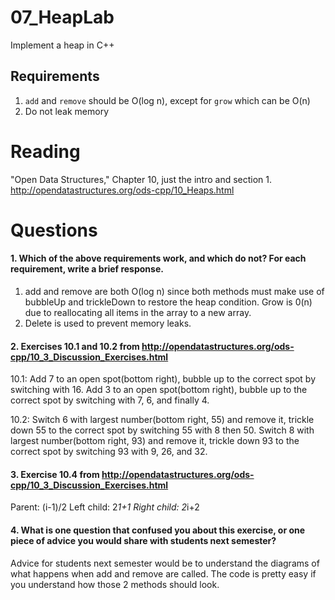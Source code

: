 07_HeapLab
==============

Implement a heap in C++

Requirements
------------

1. `add` and `remove` should be O(log n), except for `grow` which can be O(n)
2. Do not leak memory

Reading
=======
"Open Data Structures," Chapter 10, just the intro and section 1. http://opendatastructures.org/ods-cpp/10_Heaps.html

Questions
=========

#### 1. Which of the above requirements work, and which do not? For each requirement, write a brief response.

1. add and remove are both O(log n) since both methods must make use of bubbleUp and trickleDown to restore the heap condition. Grow is 0(n) due to reallocating all items in the array to a new array.
2. Delete is used to prevent memory leaks.

#### 2. Exercises 10.1 and 10.2 from http://opendatastructures.org/ods-cpp/10_3_Discussion_Exercises.html
10.1: 
Add 7 to an open spot(bottom right), bubble up to the correct spot by switching with 16.
Add 3 to an open spot(bottom right), bubble up to the correct spot by switching with 7, 6, and finally 4.

10.2:
Switch 6 with largest number(bottom right, 55) and remove it, trickle down 55 to the correct spot by switching 55 with 8 then 50.
Switch 8 with largest number(bottom right, 93) and remove it, trickle down 93 to the correct spot by switching 93 with 9, 26, and 32.
#### 3. Exercise 10.4 from http://opendatastructures.org/ods-cpp/10_3_Discussion_Exercises.html
Parent: (i-1)/2
Left child: 2*1+1
Right child: 2*i+2

#### 4. What is one question that confused you about this exercise, or one piece of advice you would share with students next semester?

Advice for students next semester would be to understand the diagrams of what happens when add and remove are called. The code is pretty easy if you understand how those 2 methods should look.